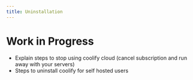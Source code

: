 ```yaml
---
title: Uninstallation
---
```


# Work in Progress

- Explain steps to stop using coolify cloud (cancel subscription and run away with your servers)
- Steps to uninstall coolify for self hosted users